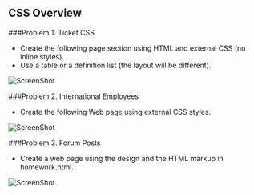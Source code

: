 ## CSS Overview

###Problem 1. Ticket CSS

* Create the following page section using HTML and external CSS (no inline styles).
* Use a table or a definition list (the layout will be different).

![ScreenShot](https://cloud.githubusercontent.com/assets/3619393/7183745/e7c7f452-e461-11e4-82d9-86fd12a266f6.png)


###Problem 2. International Employees

* Create the following Web page using external CSS styles.

![ScreenShot](https://cloud.githubusercontent.com/assets/3619393/7183744/e7c7704a-e461-11e4-80f5-71015ea9fd99.png)

###Problem 3. Forum Posts

* Create a web page using the design and the HTML markup in homework.html.

![ScreenShot](https://cloud.githubusercontent.com/assets/3619393/7183746/e7c83d36-e461-11e4-8cb3-eb252752f0b4.png)